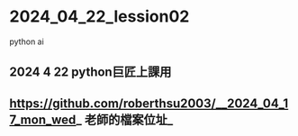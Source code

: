 # 2024_04_22_lession02
python ai
## 2024 4 22 python巨匠上課用

## https://github.com/roberthsu2003/__2024_04_17_mon_wed_ 老師的檔案位址_